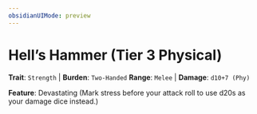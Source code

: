 ```yaml
---
obsidianUIMode: preview
---
```

# Hell’s Hammer (Tier 3 Physical)

**Trait**: `Strength` | **Burden**: `Two-Handed`
**Range**: `Melee` | **Damage**: `d10+7 (Phy)`

**Feature**: Devastating (Mark stress before your attack roll to use d20s as your damage dice instead.)
